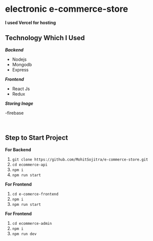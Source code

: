 # electronic e-commerce-store

**I used Vercel for hosting**


 ## Technology Which I Used
   ***Backend***
   
 - Nodejs
 - Mongodb
 - Express

 ***Frontend***
 
 - React Js
 - Redux

***Storing Inage*** 

-firebase

<br />

 ## Step to Start Project
 

 
**For Backend**
 1. `git clone https://github.com/MohitSojitra/e-commerce-store.git`
 2. `cd ecommerce-api`
 3. `npm i`
 4. `npm run start`

**For Frontend**

 1. `cd e-comerce-frontend`
 2. `npm i`
 3. `npm run start`

**For Frontend**

 1. `cd ecommerce-admin`
 2. `npm i`
 3. `npm run dev`
